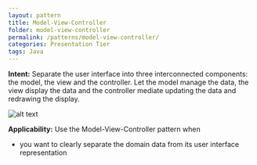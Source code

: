 ```yaml
---
layout: pattern
title: Model-View-Controller
folder: model-view-controller
permalink: /patterns/model-view-controller/
categories: Presentation Tier
tags: Java
---
```


**Intent:** Separate the user interface into three interconnected components:
the model, the view and the controller. Let the model manage the data, the view
display the data and the controller mediate updating the data and redrawing the
display.

![alt text](./etc/model-view-controller.png "Model-View-Controller")

**Applicability:** Use the Model-View-Controller pattern when

* you want to clearly separate the domain data from its user interface representation
